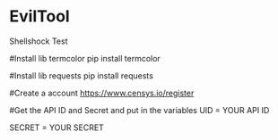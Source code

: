 # EvilTool
Shellshock Test

#Install lib termcolor
pip install termcolor

#Install lib requests
pip install requests

#Create a account 
https://www.censys.io/register

#Get the API ID and Secret and put in the variables
UID = YOUR API ID

SECRET = YOUR SECRET
